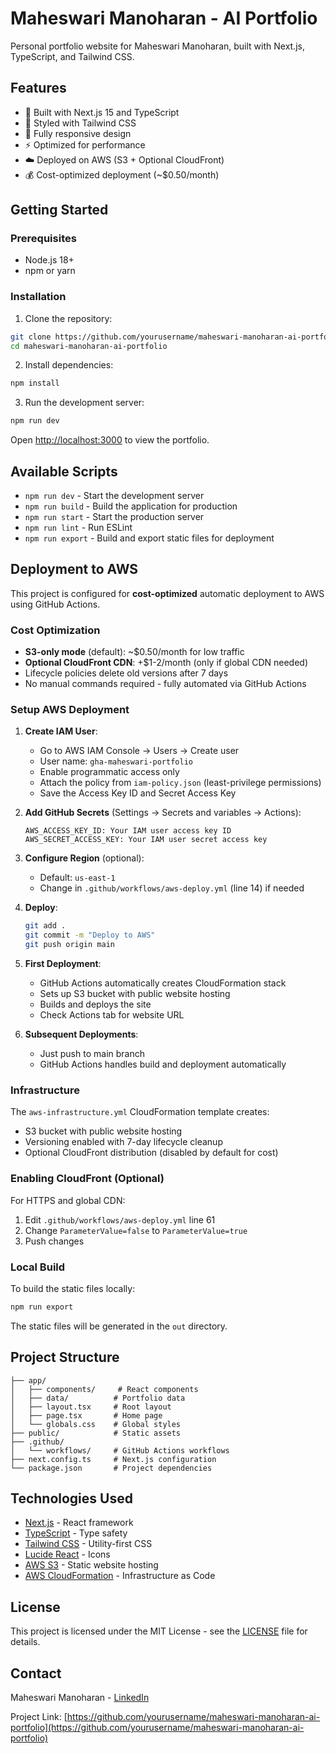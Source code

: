 # Maheswari Manoharan - AI Portfolio

Personal portfolio website for Maheswari Manoharan, built with Next.js, TypeScript, and Tailwind CSS.

## Features

- 🚀 Built with Next.js 15 and TypeScript
- 💅 Styled with Tailwind CSS
- 📱 Fully responsive design
- ⚡ Optimized for performance
- ☁️ Deployed on AWS (S3 + Optional CloudFront)
- 💰 Cost-optimized deployment (~$0.50/month)

## Getting Started

### Prerequisites

- Node.js 18+ 
- npm or yarn

### Installation

1. Clone the repository:
```bash
git clone https://github.com/yourusername/maheswari-manoharan-ai-portfolio.git
cd maheswari-manoharan-ai-portfolio
```

2. Install dependencies:
```bash
npm install
```

3. Run the development server:
```bash
npm run dev
```

Open [http://localhost:3000](http://localhost:3000) to view the portfolio.

## Available Scripts

- `npm run dev` - Start the development server
- `npm run build` - Build the application for production
- `npm run start` - Start the production server
- `npm run lint` - Run ESLint
- `npm run export` - Build and export static files for deployment

## Deployment to AWS

This project is configured for **cost-optimized** automatic deployment to AWS using GitHub Actions.

### Cost Optimization

- **S3-only mode** (default): ~$0.50/month for low traffic
- **Optional CloudFront CDN**: +$1-2/month (only if global CDN needed)
- Lifecycle policies delete old versions after 7 days
- No manual commands required - fully automated via GitHub Actions

### Setup AWS Deployment

1. **Create IAM User**:
   - Go to AWS IAM Console → Users → Create user
   - User name: `gha-maheswari-portfolio`
   - Enable programmatic access only
   - Attach the policy from `iam-policy.json` (least-privilege permissions)
   - Save the Access Key ID and Secret Access Key

2. **Add GitHub Secrets** (Settings → Secrets and variables → Actions):
   ```
   AWS_ACCESS_KEY_ID: Your IAM user access key ID
   AWS_SECRET_ACCESS_KEY: Your IAM user secret access key
   ```

3. **Configure Region** (optional):
   - Default: `us-east-1`
   - Change in `.github/workflows/aws-deploy.yml` (line 14) if needed

4. **Deploy**:
   ```bash
   git add .
   git commit -m "Deploy to AWS"
   git push origin main
   ```

5. **First Deployment**:
   - GitHub Actions automatically creates CloudFormation stack
   - Sets up S3 bucket with public website hosting
   - Builds and deploys the site
   - Check Actions tab for website URL

6. **Subsequent Deployments**:
   - Just push to main branch
   - GitHub Actions handles build and deployment automatically

### Infrastructure

The `aws-infrastructure.yml` CloudFormation template creates:
- S3 bucket with public website hosting
- Versioning enabled with 7-day lifecycle cleanup
- Optional CloudFront distribution (disabled by default for cost)

### Enabling CloudFront (Optional)

For HTTPS and global CDN:
1. Edit `.github/workflows/aws-deploy.yml` line 61
2. Change `ParameterValue=false` to `ParameterValue=true`
3. Push changes

### Local Build

To build the static files locally:
```bash
npm run export
```

The static files will be generated in the `out` directory.

## Project Structure

```
├── app/
│   ├── components/     # React components
│   ├── data/          # Portfolio data
│   ├── layout.tsx     # Root layout
│   ├── page.tsx       # Home page
│   └── globals.css    # Global styles
├── public/            # Static assets
├── .github/
│   └── workflows/     # GitHub Actions workflows
├── next.config.ts     # Next.js configuration
└── package.json       # Project dependencies
```

## Technologies Used

- [Next.js](https://nextjs.org/) - React framework
- [TypeScript](https://www.typescriptlang.org/) - Type safety
- [Tailwind CSS](https://tailwindcss.com/) - Utility-first CSS
- [Lucide React](https://lucide.dev/) - Icons
- [AWS S3](https://aws.amazon.com/s3/) - Static website hosting
- [AWS CloudFormation](https://aws.amazon.com/cloudformation/) - Infrastructure as Code

## License

This project is licensed under the MIT License - see the [LICENSE](LICENSE) file for details.

## Contact

Maheswari Manoharan - [LinkedIn](https://www.linkedin.com/in/maheswarimanoharan/)

Project Link: [https://github.com/yourusername/maheswari-manoharan-ai-portfolio](https://github.com/yourusername/maheswari-manoharan-ai-portfolio)
